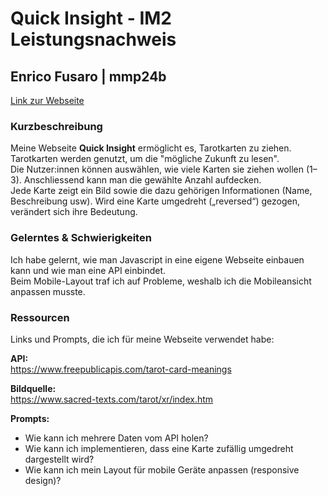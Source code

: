 # Quick Insight - IM2 Leistungsnachweis
## Enrico Fusaro | mmp24b

[Link zur Webseite](https://quickinsight.enrico-fusaro.ch/)

### Kurzbeschreibung
Meine Webseite **Quick Insight** ermöglicht es, Tarotkarten zu ziehen. Tarotkarten werden genutzt, um die "mögliche Zukunft zu lesen".  
Die Nutzer:innen können auswählen, wie viele Karten sie ziehen wollen (1–3). Anschliessend kann man die gewählte Anzahl aufdecken.  
Jede Karte zeigt ein Bild sowie die dazu gehörigen Informationen (Name, Beschreibung usw). Wird eine Karte umgedreht („reversed“) gezogen, verändert sich ihre Bedeutung.

### Gelerntes & Schwierigkeiten
Ich habe gelernt, wie man Javascript in eine eigene Webseite einbauen kann und wie man eine API einbindet.  
Beim Mobile-Layout traf ich auf Probleme, weshalb ich die Mobileansicht anpassen musste.
### Ressourcen
Links und Prompts, die ich für meine Webseite verwendet habe:

**API:**  
https://www.freepublicapis.com/tarot-card-meanings  

**Bildquelle:**  
https://www.sacred-texts.com/tarot/xr/index.htm  

**Prompts:**  
- Wie kann ich mehrere Daten vom API holen?  
- Wie kann ich implementieren, dass eine Karte zufällig umgedreht dargestellt wird?  
- Wie kann ich mein Layout für mobile Geräte anpassen (responsive design)?
